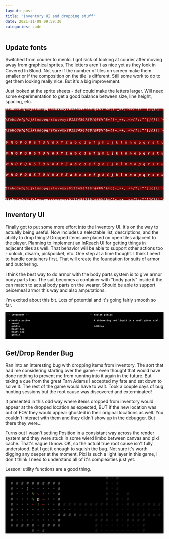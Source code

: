 ```yaml
---
layout: post
title: 'Inventory UI and dropping stuff'
date: 2021-11-09 09:59:30
categories: code
---
```


## Update fonts

Switched from courier to menlo. I got sick of looking at courier after moving away from graphical sprites. The letters aren't as nice yet as they look in Covered In Blood. Not sure if the number of tiles on screen make them smaller or if the composition on the tile is different. Still some work to do to get them looking really nice. But it's a big improvement.

Just looked at the sprite sheets - def could make the letters larger. Will need some experimentation to get a good balance between size, line height, spacing, etc.

![courier v mono](../../images/dev-weekly-211109-1.png)

## Inventory UI

Finally got to put some more effort into the Inventory UI. It's on the way to actually being useful. Now includes a selectable list, descriptions, and the ability to drop things! Dropped items are placed on open tiles adjacent to the player. Planning to implement an InReach UI for getting things in adjacent tiles as well. That behavior will be able to support other actions too - unlock, disarm, pickpocket, etc. One step at a time thought. I think I need to handle containers first. That will create the foundation for suits of armor and butchering.

I think the best way to do armor with the body parts system is to give armor body parts too. The suit becomes a container with "body parts" inside it the can match to actual body parts on the wearer. Should be able to support peicemeal armor this way and also amputations.

I'm excited about this bit. Lots of potential and it's going fairly smooth so far.

![inventory ui](../../images/dev-weekly-211109-2.png)

## Get/Drop Render Bug

Ran into an interesting bug with dropping items from inventory. The sort that had me considering starting over the game - even thought that would have done nothing to prevent me from running into it again in the future. But taking a cue from the great Tarn Adams I accepted my fate and sat down to solve it. The rest of the game would have to wait. Took a couple days of bug hunting sessions but the root cause was discovered and exterminated!

It presented in this odd way where items dropped from inventory would appear at the dropped location as expected, BUT if the new location was out of FOV they would appear ghosted in their original locations as well. You couldn't interact with them and they didn't show up in the debugger. But there they were...

Turns out I wasn't setting Position in a consistant way across the render system and they were stuck in some wierd limbo between canvas and pixi cache. That's vague I know. OK, so the actual true root cause isn't fully understood. But I got it enough to squish the bug. Not sure it's worth digging any deeper at the moment. Pixi is such a light layer in this game, I don't think I need to understand all of it's complexities just yet.

Lesson: utility functions are a good thing.

![items dropped bug free](../../images/dev-weekly-211109-3.png)
